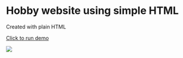 # Hobby website using simple HTML
Created with plain HTML 

[Click to run demo](https://html-hobby-list.web.app/)

![](./images/Screen%20Shot%202022-07-09%20at%2012.21.09%20PM.png)